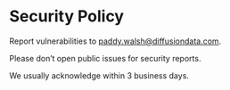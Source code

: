 # Security Policy
Report vulnerabilities to paddy.walsh@diffusiondata.com.

Please don’t open public issues for security reports.

We usually acknowledge within 3 business days.
